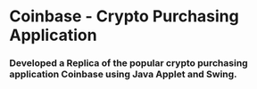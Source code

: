 # Coinbase - Crypto Purchasing Application
### Developed a Replica of the popular crypto purchasing application Coinbase using Java Applet and Swing.
